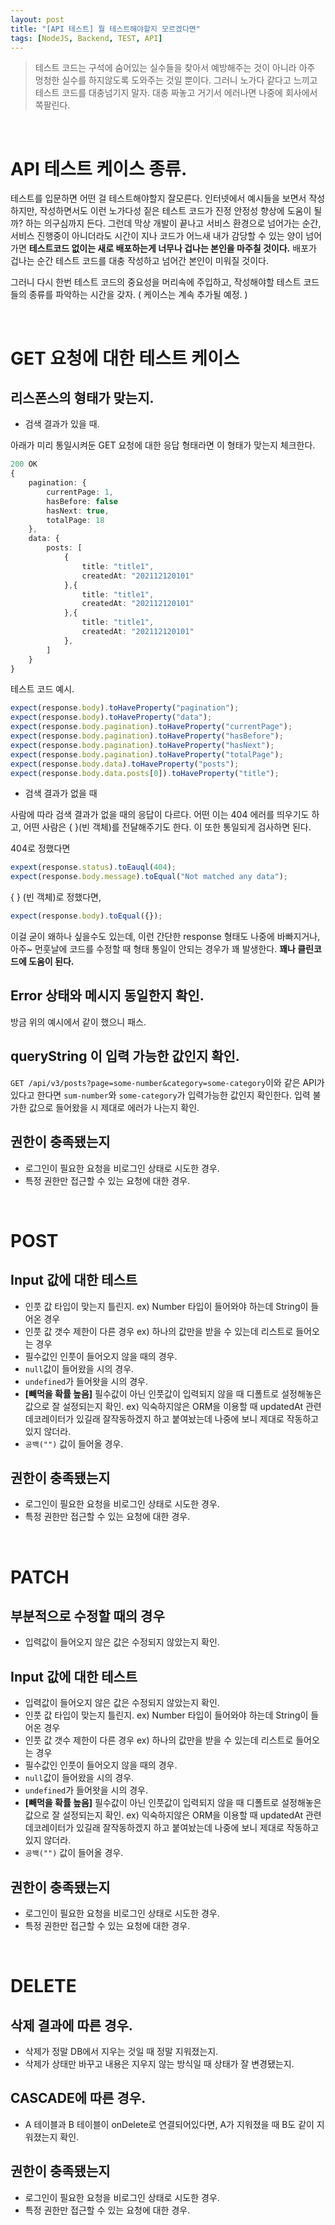 ```yaml
---
layout: post
title: "[API 테스트] 뭘 테스트해야할지 모르겠다면"
tags: [NodeJS, Backend, TEST, API]
---
```


> 테스트 코드는 구석에 숨어있는 실수들을 찾아서 예방해주는 것이 아니라 아주 멍청한 실수를 하지않도록 도와주는 것일 뿐이다. 그러니 노가다 같다고 느끼고 테스트 코드를 대충넘기지 말자. 대충 짜놓고 거기서 에러나면 나중에 회사에서 쪽팔린다.

<br>

# API 테스트 케이스 종류.

테스트를 입문하면 어떤 걸 테스트해야할지 잘모른다. 인터넷에서 예시들을 보면서 작성하지만, 작성하면서도 이런 노가다성 짙은 테스트 코드가 진정 안정성 향상에 도움이 될까? 하는 의구심까지 든다. 그런데 막상 개발이 끝나고 서비스 환경으로 넘어가는 순간, 서비스 진행중이 아니더라도 시간이 지나 코드가 어느새 내가 감당할 수 있는 양이 넘어가면 **테스트코드 없이는 새로 배포하는게 너무나 겁나는 본인을 마주칠 것이다.** 배포가 겁나는 순간 테스트 코드를 대충 작성하고 넘어간 본인이 미워질 것이다.

그러니 다시 한번 테스트 코드의 중요성을 머리속에 주입하고, 작성해야할 테스트 코드들의 종류를 파악하는 시간을 갖자. ( 케이스는 계속 추가될 예정. )

<br>

# GET 요청에 대한 테스트 케이스

## 리스폰스의 형태가 맞는지.

- 검색 결과가 있을 때.

아래가 미리 통일시켜둔 GET 요청에 대한 응답 형태라면 이 형태가 맞는지 체크한다.

```ts
200 OK
{
    pagination: {
        currentPage: 1,
        hasBefore: false
        hasNext: true,
        totalPage: 18
    },
    data: {
        posts: [
            {
                title: "title1",
                createdAt: "202112120101"
            },{
                title: "title1",
                createdAt: "202112120101"
            },{
                title: "title1",
                createdAt: "202112120101"
            },
        ]
    }
}
```

테스트 코드 예시.

```ts
expect(response.body).toHaveProperty("pagination");
expect(response.body).toHaveProperty("data");
expect(response.body.pagination).toHaveProperty("currentPage");
expect(response.body.pagination).toHaveProperty("hasBefore");
expect(response.body.pagination).toHaveProperty("hasNext");
expect(response.body.pagination).toHaveProperty("totalPage");
expect(response.body.data).toHaveProperty("posts");
expect(response.body.data.posts[0]).toHaveProperty("title");
```

- 검색 결과가 없을 때

사람에 따라 검색 결과가 없을 때의 응답이 다르다. 어떤 이는 404 에러를 띄우기도 하고, 어떤 사람은 { }(빈 객체)를 전달해주기도 한다. 이 또한 통일되게 검사하면 된다.

404로 정했다면

```ts
expext(response.status).toEauql(404);
expect(response.body.message).toEqual("Not matched any data");
```

{ } (빈 객체)로 정했다면,

```ts
expect(response.body).toEqual({});
```

이걸 굳이 왜하나 싶을수도 있는데, 이런 간단한 response 형태도 나중에 바빠지거나, 아주~ 먼훗날에 코드를 수정할 때 형태 통일이 안되는 경우가 꽤 발생한다. **꽤나 클린코드에 도움이 된다.**

## Error 상태와 메시지 동일한지 확인.

방금 위의 예시에서 같이 했으니 패스.

## queryString 이 입력 가능한 값인지 확인.

`GET /api/v3/posts?page=some-number&category=some-category`이와 같은 API가 있다고 한다면 `sum-number`와 `some-category`가 입력가능한 값인지 확인한다. 입력 불가한 값으로 들어왔을 시 제대로 에러가 나는지 확인.

## 권한이 충족됐는지

- 로그인이 필요한 요청을 비로그인 상태로 시도한 경우.
- 특정 권한만 접근할 수 있는 요청에 대한 경우.

<br>

# POST

## Input 값에 대한 테스트

- 인풋 값 타입이 맞는지 틀린지. ex) Number 타입이 들어와야 하는데 String이 들어온 경우
- 인풋 값 갯수 제한이 다른 경우 ex) 하나의 값만을 받을 수 있는데 리스트로 들어오는 경우
- 필수값인 인풋이 들어오지 않을 때의 경우.
- `null`값이 들어왔을 시의 경우.
- `undefined`가 들어왓을 시의 경우.
- **[빼먹을 확률 높음]** 필수값이 아닌 인풋값이 입력되지 않을 때 디폴트로 설정해놓은 값으로 잘 설정되는지 확인. ex) 익숙하지않은 ORM을 이용할 때 updatedAt 관련 데코레이터가 있길래 잘작동하겠지 하고 붙여놨는데 나중에 보니 제대로 작동하고 있지 않더라.
- `공백("")` 값이 들어올 경우.

## 권한이 충족됐는지

- 로그인이 필요한 요청을 비로그인 상태로 시도한 경우.
- 특정 권한만 접근할 수 있는 요청에 대한 경우.

<br>

# PATCH

## 부분적으로 수정할 때의 경우

- 입력값이 들어오지 않은 값은 수정되지 않았는지 확인.

## Input 값에 대한 테스트

- 입력값이 들어오지 않은 값은 수정되지 않았는지 확인.
- 인풋 값 타입이 맞는지 틀린지. ex) Number 타입이 들어와야 하는데 String이 들어온 경우
- 인풋 값 갯수 제한이 다른 경우 ex) 하나의 값만을 받을 수 있는데 리스트로 들어오는 경우
- 필수값인 인풋이 들어오지 않을 때의 경우.
- `null`값이 들어왔을 시의 경우.
- `undefined`가 들어왓을 시의 경우.
- **[빼먹을 확률 높음]** 필수값이 아닌 인풋값이 입력되지 않을 때 디폴트로 설정해놓은 값으로 잘 설정되는지 확인. ex) 익숙하지않은 ORM을 이용할 때 updatedAt 관련 데코레이터가 있길래 잘작동하겠지 하고 붙여놨는데 나중에 보니 제대로 작동하고 있지 않더라.
- `공백("")` 값이 들어올 경우.

## 권한이 충족됐는지

- 로그인이 필요한 요청을 비로그인 상태로 시도한 경우.
- 특정 권한만 접근할 수 있는 요청에 대한 경우.

<br>

# DELETE

## 삭제 결과에 따른 경우.

- 삭제가 정말 DB에서 지우는 것일 때 정말 지워졌는지.
- 삭제가 상태만 바꾸고 내용은 지우지 않는 방식일 때 상태가 잘 변경됐는지.

## CASCADE에 따른 경우.

- A 테이블과 B 테이블이 onDelete로 연결되어있다면, A가 지워졌을 때 B도 같이 지워졌는지 확인.

## 권한이 충족됐는지

- 로그인이 필요한 요청을 비로그인 상태로 시도한 경우.
- 특정 권한만 접근할 수 있는 요청에 대한 경우.
